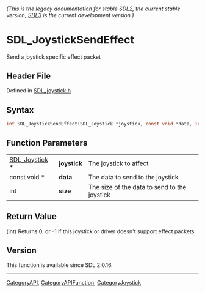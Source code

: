 ###### (This is the legacy documentation for stable SDL2, the current stable version; [SDL3](https://wiki.libsdl.org/SDL3/) is the current development version.)
# SDL_JoystickSendEffect

Send a joystick specific effect packet

## Header File

Defined in [SDL_joystick.h](https://github.com/libsdl-org/SDL/blob/SDL2/include/SDL_joystick.h)

## Syntax

```c
int SDL_JoystickSendEffect(SDL_Joystick *joystick, const void *data, int size);
```

## Function Parameters

|                                |              |                                              |
| ------------------------------ | ------------ | -------------------------------------------- |
| [SDL_Joystick](SDL_Joystick) * | **joystick** | The joystick to affect                       |
| const void *                   | **data**     | The data to send to the joystick             |
| int                            | **size**     | The size of the data to send to the joystick |

## Return Value

(int) Returns 0, or -1 if this joystick or driver doesn't support effect
packets

## Version

This function is available since SDL 2.0.16.

----
[CategoryAPI](CategoryAPI), [CategoryAPIFunction](CategoryAPIFunction), [CategoryJoystick](CategoryJoystick)

